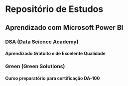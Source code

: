 # Repositório de Estudos #

## Aprendizado com Microsoft Power BI ##



### DSA (Data Science Academy) ###

#### Aprendizado Gratuito e de Excelente Qualidade ####



### Green (Green Solutions) ###

#### Curso preparatório para certificação DA-100 ####



